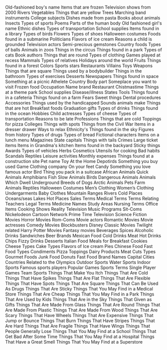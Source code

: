 Old-fashioned boy's name
Items that are frozen
Television shows from 2000
Rivers
Vegetables
Things that are yellow
Trees
Marching band instruments
College subjects
Dishes made from pasta
Books about animals
Insects
Types of sports
Poems
Parts of the human body
Old fashioned girl's name
Ethnic dishes
Types of transportation
School supplies
Items found in a library
Types of birds
Flowers
Types of shoes
Halloween costumes
Foods found in a submarine
Politicians
Flavors of ice cream
Reasons a child is grounded
Television actors
Semi-precious gemstones
Country foods
Types of balls
Animals in zoos
Things in the circus
Things found in a park
Types of cats
Book authors
Things that are round
Types of clothing
Games played at recess
Mammals
Types of relatives
Holidays around the world
Fruits
Things found in a forest
Colors
Sports stars
Restaurants
Villains
Toys
Weapons
Things that are square
Things used by a bodybuilder
Things in the bathroom
Types of exercises
Desserts
Newspapers
Things found in space
Something at a picnic
Athelete
Country
Body part
Someplace you want to visit
Frozen food
Occupation
Name brand
Restaurant
Chistmastime
Things at a theme park
School supplies
Disease/illness
States
Tools
Things found in a cafeteria
Things found on a farm
Fears
Sweet things
Dental procedures
Accessories
Things used by the handicapped
Sounds animals make
Things that are hot
Breakfast foods
Graduation gifts
Types of drinks
Things found in the ocean
Hobbies
Child actresses
Types of cheese
Types of transportation
Reasons to be late
Professions
Things that are cold
Toppings for pizza
Colleges
Things with spots
Things from the Civil War
Items in a dresser drawer
Ways to relax
Ethnicity's
Things found in the sky
Figures from history
Types of drugs
Types of bread
Fictional characters
Items on a lunch menu
Magazines
State capitals
Things with tails
Crimes
Large ticket items
Items in Grandma's kitchen
Items found in the backyard
Sticky things
Awards
Types of vehicles
Herbs
Cosmetics
Utensils for cooking
Bad habits
Scandals
Reptiles
Leisure activities
Monthly expenses
Things found at a construction site
Pet name
Toy
At the Home Depotirds
Something you buy used
Game
Clothing company
On your feet
Candy
Something you love
famous actor
Bird
Thing you pack in a suitcase
African Animals
Quick Animals
Amphibians
Fish
Slow Animals
Birds
Dangerous Animals
Animals Which Dwell Underground
Breeds of Dogs
Arctic Animals
Pets
Farm Animals
Reptiles
Halloween Costumes
Men’s Clothing
Women’s Clothing
Undergarments
Baby Clothes
Mountain Ranges
Rivers
Cold Places
Oceans/seas
Lakes
Hot Places
Sales Terms
Medical Terms
Terms Relating Teachers
Legal Terms
Medicine Names
Study Areas
Nursing Terms
Office Items
Cooking Shows
Reality Television
Music Programs
Sit-Coms
Nickelodeon
Cartoon Network
Prime Time Television
Science Fiction Movies
Horror Movies
Rom-Coms
Movie actors
Romantic Movies
Movie actresses
Comedy Movies
Blockbusters
Disney
Classic Movies
Twilight related
Harry Potter Movies
Fantasy movies
Beverages
Spices
Alcoholic Drinks
Sandwiches
Beer Brands
Mexican Food
Cold Drinks
Meat
Hot Drinks
Chips
Fizzy Drinks
Desserts
Italian Food
Meals for Breakfast
Cookies
Cheese Types
Cake Types
Flavors of Ice cream
Pies
Chinese Food
Fast Food Types
Condiments
Pizza Toppings
Dairy Products
Meat Cuts Types
Gourmet Foods
Junk Food
Donuts
Fast Food Brand Names
Capital Cities
Countries
Related to the Olympics
Outdoor Sports
Water Sports
Indoor Sports
Famous sports players
Popular Games
Sports Terms
Single Player Games
Team Sports
Things That Make You Itch
Things That Are Cold
Things That Have Spikes
Things That Are Flat
Things That Are Flexible
Things That Have Spots
Things That Are Square
Things That Can Be Used As Drugs
Things That Are Sticky
Things That You May Find in a Medical Store
Things That Are Cheap
Things That You May Find in a Park
Things That Are Used by Kids
Things That Are in the Sky
Things That Given as Gifts
Things That Are Made From Glass
Things That Are Round
Things That Are Made From Plastic
Things That Are Made From Wood
Things That Are Scary
Things That Have Wheels
Things That Are Expensive
Things That Jump or Bounce
Things That Burn
Things That Have Stripes
Things That Are Hard
Things That Are Fragile
Things That Have Wings
Things That People Generally Lose
Things That You May Find at a School
Things That Get Bad After Some Time
Things That You May Find at a Hospital
Things That Have a Great Smell
Things That You May Find at a Superstore
